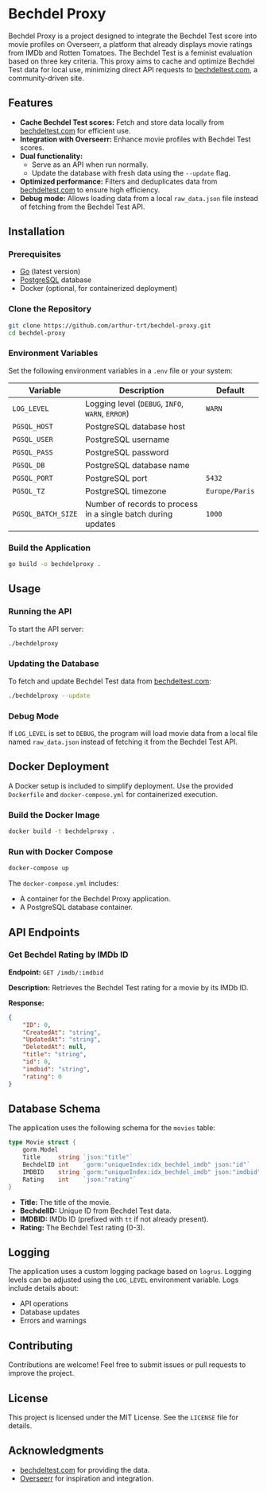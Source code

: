 # Bechdel Proxy

Bechdel Proxy is a project designed to integrate the Bechdel Test score into movie profiles on Overseerr, a platform that already displays movie ratings from IMDb and Rotten Tomatoes. The Bechdel Test is a feminist evaluation based on three key criteria. This proxy aims to cache and optimize Bechdel Test data for local use, minimizing direct API requests to [bechdeltest.com](http://bechdeltest.com), a community-driven site.

## Features

- **Cache Bechdel Test scores:** Fetch and store data locally from [bechdeltest.com](http://bechdeltest.com) for efficient use.
- **Integration with Overseerr:** Enhance movie profiles with Bechdel Test scores.
- **Dual functionality:**
  - Serve as an API when run normally.
  - Update the database with fresh data using the `--update` flag.
- **Optimized performance:** Filters and deduplicates data from [bechdeltest.com](http://bechdeltest.com) to ensure high efficiency.
- **Debug mode:** Allows loading data from a local `raw_data.json` file instead of fetching from the Bechdel Test API.

## Installation

### Prerequisites

- [Go](https://go.dev/) (latest version)
- [PostgreSQL](https://www.postgresql.org/) database
- Docker (optional, for containerized deployment)

### Clone the Repository
```bash
git clone https://github.com/arthur-trt/bechdel-proxy.git
cd bechdel-proxy
```

### Environment Variables

Set the following environment variables in a `.env` file or your system:

| Variable       | Description                                                | Default         |
|----------------|------------------------------------------------------------|-----------------|
| `LOG_LEVEL`    | Logging level (`DEBUG`, `INFO`, `WARN`, `ERROR`)           | `WARN`          |
| `PGSQL_HOST`   | PostgreSQL database host                                   |                 |
| `PGSQL_USER`   | PostgreSQL username                                        |                 |
| `PGSQL_PASS`   | PostgreSQL password                                        |                 |
| `PGSQL_DB`     | PostgreSQL database name                                   |                 |
| `PGSQL_PORT`   | PostgreSQL port                                            | `5432`          |
| `PGSQL_TZ`     | PostgreSQL timezone                                        | `Europe/Paris`  |
| `PGSQL_BATCH_SIZE` | Number of records to process in a single batch during updates | `1000`          |

### Build the Application

```bash
go build -o bechdelproxy .
```

## Usage

### Running the API
To start the API server:
```bash
./bechdelproxy
```

### Updating the Database
To fetch and update Bechdel Test data from [bechdeltest.com](http://bechdeltest.com):
```bash
./bechdelproxy --update
```

### Debug Mode
If `LOG_LEVEL` is set to `DEBUG`, the program will load movie data from a local file named `raw_data.json` instead of fetching it from the Bechdel Test API.

## Docker Deployment

A Docker setup is included to simplify deployment. Use the provided `Dockerfile` and `docker-compose.yml` for containerized execution.

### Build the Docker Image
```bash
docker build -t bechdelproxy .
```

### Run with Docker Compose

```bash
docker-compose up
```

The `docker-compose.yml` includes:
- A container for the Bechdel Proxy application.
- A PostgreSQL database container.

## API Endpoints

### Get Bechdel Rating by IMDb ID

**Endpoint:** `GET /imdb/:imdbid`

**Description:** Retrieves the Bechdel Test rating for a movie by its IMDb ID.

**Response:**
```json
{
    "ID": 0,
    "CreatedAt": "string",
    "UpdatedAt": "string",
    "DeletedAt": null,
    "title": "string",
    "id": 0,
    "imdbid": "string",
    "rating": 0
}
```

## Database Schema

The application uses the following schema for the `movies` table:

```go
type Movie struct {
	gorm.Model
	Title     string `json:"title"`
	BechdelID int    `gorm:"uniqueIndex:idx_bechdel_imdb" json:"id"`
	IMDBID    string `gorm:"uniqueIndex:idx_bechdel_imdb" json:"imdbid"`
	Rating    int    `json:"rating"`
}
```

- **Title:** The title of the movie.
- **BechdelID:** Unique ID from Bechdel Test data.
- **IMDBID:** IMDb ID (prefixed with `tt` if not already present).
- **Rating:** The Bechdel Test rating (0-3).

## Logging

The application uses a custom logging package based on `logrus`. Logging levels can be adjusted using the `LOG_LEVEL` environment variable. Logs include details about:
- API operations
- Database updates
- Errors and warnings

## Contributing

Contributions are welcome! Feel free to submit issues or pull requests to improve the project.

## License

This project is licensed under the MIT License. See the `LICENSE` file for details.

## Acknowledgments

- [bechdeltest.com](http://bechdeltest.com) for providing the data.
- [Overseerr](https://overseerr.dev/) for inspiration and integration.

